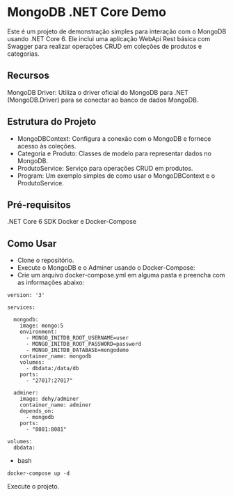 # MongoDB .NET Core Demo
Este é um projeto de demonstração simples para interação com o MongoDB usando .NET Core 6. Ele inclui uma aplicação WebApi Rest básica com Swagger para realizar operações CRUD em coleções de produtos e categorias.

## Recursos
MongoDB Driver: Utiliza o driver oficial do MongoDB para .NET (MongoDB.Driver) para se conectar ao banco de dados MongoDB.

## Estrutura do Projeto
* MongoDBContext: Configura a conexão com o MongoDB e fornece acesso às coleções.
* Categoria e Produto: Classes de modelo para representar dados no MongoDB.
* ProdutoService: Serviço para operações CRUD em produtos.
* Program: Um exemplo simples de como usar o MongoDBContext e o ProdutoService.

## Pré-requisitos
.NET Core 6 SDK
Docker e Docker-Compose

## Como Usar
* Clone o repositório.
* Execute o MongoDB e o Adminer usando o Docker-Compose:
* Crie um arquivo docker-compose.yml em alguma pasta e preencha com as informações abaixo:
```
version: '3'

services:

  mongodb:
    image: mongo:5
    environment:
      - MONGO_INITDB_ROOT_USERNAME=user
      - MONGO_INITDB_ROOT_PASSWORD=password
      - MONGO_INITDB_DATABASE=mongodemo
    container_name: mongodb
    volumes:
      - dbdata:/data/db
    ports:
      - "27017:27017"

  adminer:
    image: dehy/adminer
    container_name: adminer
    depends_on:
      - mongodb
    ports:
      - "8081:8081"

volumes:
  dbdata:
```
* bash
```
docker-compose up -d
```

Execute o projeto.
